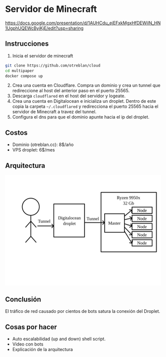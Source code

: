 # Servidor de Minecraft

https://docs.google.com/presentation/d/1AUHCdu_ejEFxkMgxHfDEWiIN_HN1UgphUQEWcByiKjE/edit?usp=sharing


## Instrucciones
1) Inicia el servidor de minecraft
``` bash
git clone https://github.com/otreblan/cloud
cd multipaper
docker compose up
```
2) Crea una cuenta en Cloudflare. Compra un dominio y crea un tunnel que redireccione al host del anterior paso en el puerto 25565.
3) Descarga `cloudflared` en el host del servidor y logeate.
4) Crea una cuenta en Digitalocean e inicializa un droplet. Dentro de este copia la carpeta `~/.cloudflared` y redirecciona el puerto 25565 hacia el servidor de Minecraft a travez del tunnel.
5) Configura el dns para que el dominio apunte hacia el ip del droplet.

## Costos
- Dominio (otreblan.cc): 8\$/año
- VPS droplet: 6\$/mes

## Arquitectura
![](./arquitectura.svg)

## Conclusión
El tráfico de red causado por cientos de bots satura la conexión del Droplet.

## Cosas por hacer
- Auto escalabilidad (up and down) shell script.
- Video con bots
- Explicación de la arquitectura
